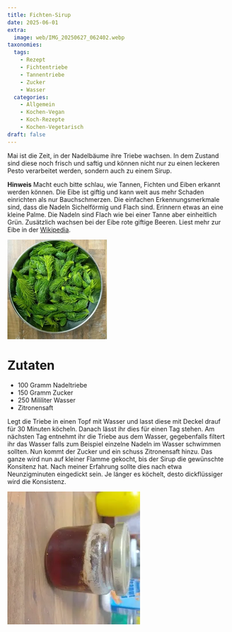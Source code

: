 ```yaml
---
title: Fichten-Sirup
date: 2025-06-01
extra:
  image: web/IMG_20250627_062402.webp
taxonomies:
  tags:
    - Rezept
    - Fichtentriebe
    - Tannentriebe
    - Zucker
    - Wasser
  categories:
    - Allgemein
    - Kochen-Vegan
    - Koch-Rezepte
    - Kochen-Vegetarisch
draft: false
---
```


Mai ist die Zeit, in der Nadelbäume ihre Triebe wachsen. In dem Zustand sind diese noch frisch und saftig und können nicht nur zu einen leckeren Pesto verarbeitet werden, sondern auch zu einem Sirup.

<!-- more -->

**Hinweis** Macht euch bitte schlau, wie Tannen, Fichten und Eiben erkannt werden können. Die Eibe ist giftig und kann weit aus mehr Schaden einrichten als nur Bauchschmerzen. Die einfachen Erkennungsmerkmale sind, dass die Nadeln Sichelförmig und Flach sind. Erinnern etwas an eine kleine Palme. Die Nadeln sind Flach wie bei einer Tanne aber einheitlich Grün. Zusätzlich wachsen bei der Eibe rote giftige Beeren. Liest mehr zur Eibe in der [Wikipedia](https://de.wikipedia.org/wiki/Europ%C3%A4ische_Eibe).

[![Eine metallische Schale mit Fichtentrieben](web/01-thumb.webp)](web/01.webp)

# Zutaten
* 100 Gramm Nadeltriebe
* 150 Gramm Zucker
* 250 Mililiter Wasser
* Zitronensaft

Legt die Triebe in einen Topf mit Wasser und lasst diese mit Deckel drauf für 30 Minuten köcheln. Danach lässt ihr dies für einen Tag stehen. 
Am nächsten Tag entnehmt ihr die Triebe aus dem Wasser, gegebenfalls filtert ihr das Wasser falls zum Beispiel einzelne Nadeln im Wasser schwimmen sollten.
Nun kommt der Zucker und ein schuss Zitronensaft hinzu.
Das ganze wird nun auf kleiner Flamme gekocht, bis der Sirup die gewünschte Konsitenz hat. 
Nach meiner Erfahrung sollte dies nach etwa Neunzigminuten eingedickt sein. Je länger es köchelt, desto dickflüssiger wird die Konsistenz.

[![Ein Glas mit Schraubverschluss in dem sich eine rötliche Sirupflüssigkeit befindet](web/IMG_20250627_062402-thumb.webp)](web/IMG_20250627_062402.webp)
